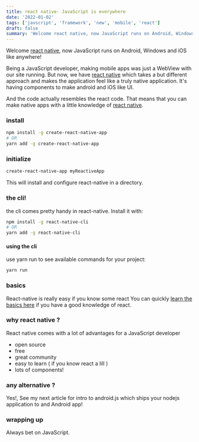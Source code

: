 ```yaml
---
title: react native- JavaScript is everywhere
date: '2022-01-02'
tags: ['javscript', 'framework', 'new', 'mobile', 'react']
draft: false
summary: 'Welcome react native, now JavaScript runs on Android, Windows and iOS like anywhere! See how react native is different than others!'
---
```


Welcome [react native](https://reactnative.dev/), now JavaScript runs on Android, Windows and iOS like anywhere!

Being a JavaScript developer, making mobile apps was just a WebView with our site running.
But now, we have [react native](https://reactnative.dev/) which takes a but different approach and makes the application feel like a truly native application. It's having components to make android and iOS like UI.

And the code actually resembles the react code.
That means that you can make native apps with a little knowledge of [react native](https://reactnative.dev/).

### install
``` bash
npm install -g create-react-native-app
# OR
yarn add -g create-react-native-app
```
### initialize
``` bash
create-react-native-app myReactiveApp
```
This will install and configure react-native in a directory.

### the cli!
the cli comes pretty handy in react-native. Install it with:
``` bash
npm install -g react-native-cli
# OR
yarn add -g react-native-cli
```

#### using the cli
use yarn run to see available commands for your project:
``` bash
yarn run
```


### basics
React-native is really easy if you know some react
You can quickly [learn the basics here](https://reactnative.dev/docs/tutorial) if you have a good knowledge of react.

### why react native ?
React native comes with a lot of advantages for a JavaScript developer
- open source
- free
- great community
- easy to learn ( if you know react a lill )
- lots of components!

### any alternative ?
Yes!, See my next article for intro to android.js which ships your nodejs application to and Android app!

### wrapping up
Always bet on JavaScript.
